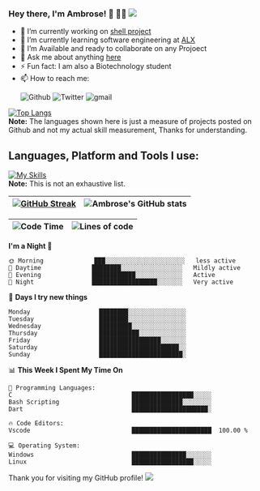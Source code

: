 ### Hey there, I'm Ambrose! 👋 👨‍💻 ![](https://komarev.com/ghpvc/?username=ambrosekol&style=plastic)

- 🔭 I’m currently working on [shell project](https://github.com/Ambrosekol/simple_shell)
- 🌱 I’m currently learning software engineering at [ALX](https://www.alxafrica.com)
- 👯 I’m Available and ready to collaborate on any Projoect
- 💬 Ask me about anything [here](https://github.com/Ambrosekol/Ambrosekol/discussions)
- ⚡ Fun fact: I am also a Biotechnology student
- 📫 How to reach me:<p> <img src="https://img.shields.io/github/followers/ambrosekol?label=Ambrosekol&logo=Github&style=social" alt="Github"> <img src="https://img.shields.io/twitter/follow/ambrose_kol?style=social" alt="Twitter"> <img src="https://img.shields.io/badge/-kolus7381@gmail.com-red?style=social&logo=gmail&logoColor=red" alt="gmail"></p>

[![Top Langs](https://github-readme-stats.vercel.app/api/top-langs/?username=Ambrosekol&langs_count=10&layout=compact)](https://github.com/Ambrosekol)
<br/>
 <b>Note:</b> The languages shown here is just a measure of projects posted on Github and not my actual skill measurement, Thanks for understanding.
</br>
## Languages, Platform and Tools I use:
[![My Skills](https://skillicons.dev/icons?i=html,css,bash,dart,python,c,discord,firebase,flutter,github,git,instagram,linkedin,linux,stackoverflow,twitter,unreal,vscode,wordpress)](https://skillicons.dev)
<br/>
 <b>Note:</b> This is not an exhaustive list.
</br>

| [![GitHub Streak](https://github-readme-streak-stats.herokuapp.com?user=ambrosekol&theme=dark&hide_border=true&border_radius=6.4&date_format=M%20j%5B%2C%20Y%5D&mode=daily&fire=EB0000&ring=31EB5D)](https://git.io/streak-stats) | ![Ambrose's GitHub stats](https://github-readme-stats.vercel.app/api?username=Ambrosekol&show_icons=true&theme=transparent) |
|-------|-------|



| ![Code Time](https://img.shields.io/badge/Code%20Time-201%20hrs%20-red) | ![Lines of code](https://img.shields.io/badge/Lines%20of%20of%20code-i've%20lost%20count-red) |
|---|----|


**I'm a Night 🦉** 

```text
🌞 Morning              ███░░░░░░░░░░░░░░░░░░░░░░   less active 
🌆 Daytime              ████████░░░░░░░░░░░░░░░░░   Mildly active
🌃 Evening              ████████████░░░░░░░░░░░░░   Active
🌙 Night                ██████████████████░░░░░░░   Very active
```
📅 **Days I try new things** 

```text
Monday                   ████████░░░░░░░░░░░░░░░░   
Tuesday                  ████████░░░░░░░░░░░░░░░░    
Wednesday                █████████░░░░░░░░░░░░░░░    
Thursday                 ███████████░░░░░░░░░░░░░    
Friday                   █████████████████░░░░░░░    
Saturday                 ██████████████████████░░    
Sunday                   ███████████████████████░    
```


📊 **This Week I Spent My Time On** 

```text
💬 Programming Languages: 
C                                 █████████████████░░░░░
Bash Scripting                    ██████████████░░░░░░░░
Dart                              █████████████████████░

🔥 Code Editors: 
Vscode                            ██████████████████████  100.00 % 

💻 Operating System: 
Windows                           ███████████████░░░░░░░
Linux                             █████████████████░░░░░
```




Thank you for visiting my GitHub profile!
![](https://hit.yhype.me/github/profile?user_id=27368902)
